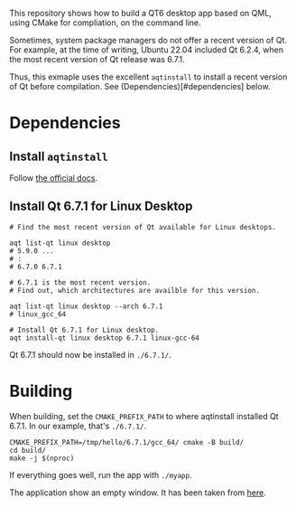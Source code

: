 This repository shows how to build a QT6 desktop app based on QML, using CMake for compliation, on the command line.

Sometimes, system package managers do not offer a recent version of Qt. For example, at the time of writing, Ubuntu 22.04 included Qt 6.2.4, when the most recent version of Qt release was 6.7.1.

Thus, this exmaple uses the excellent `aqtinstall` to install a recent version of Qt before compilation. See (Dependencies)[#dependencies] below.

# Dependencies

## Install `aqtinstall`

Follow [the official docs](https://aqtinstall.readthedocs.io/en/latest/getting_started.html#installing-qt).

## Install Qt 6.7.1 for Linux Desktop

```shell
# Find the most recent version of Qt available for Linux desktops.

aqt list-qt linux desktop
# 5.9.0 ...
# :
# 6.7.0 6.7.1

# 6.7.1 is the most recent version.
# Find out, which architectures are availble for this version.

aqt list-qt linux desktop --arch 6.7.1
# linux_gcc_64

# Install Qt 6.7.1 for Linux desktop.
aqt install-qt linux desktop 6.7.1 linux-gcc-64
```

Qt 6.7.1 should now be installed in `./6.7.1/`.

# Building

When building, set the `CMAKE_PREFIX_PATH` to where aqtinstall installed Qt 6.7.1. In our example, that's `./6.7.1/`.

```shell
CMAKE_PREFIX_PATH=/tmp/hello/6.7.1/gcc_64/ cmake -B build/
cd build/
make -j $(nproc)
```

If everything goes well, run the app with `./myapp`.

The application show an empty window. It has been taken from [here](https://www.qt.io/blog/introduction-to-the-qml-cmake-api).
